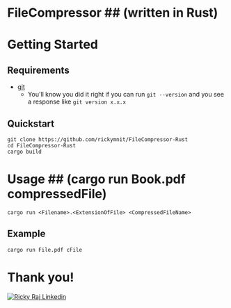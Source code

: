 # FileCompressor ## (written in Rust)

# Getting Started

## Requirements

- [git](https://git-scm.com/book/en/v2/Getting-Started-Installing-Git)
  - You'll know you did it right if you can run `git --version` and you see a response like `git version x.x.x`


## Quickstart

```
git clone https://github.com/rickymnit/FileCompressor-Rust
cd FileCompressor-Rust
cargo build
```

# Usage ## (cargo run Book.pdf compressedFile)
```
cargo run <Filename>.<ExtensionOfFile> <CompressedFileName>

```

## Example

```
cargo run File.pdf cFile

```

# Thank you!



[![Ricky Raj Linkedin](https://img.shields.io/badge/LinkedIn-0077B5?style=for-the-badge&logo=linkedin&logoColor=white)](https://in.linkedin.com/in/ricky-raj-2022umt1551/)
